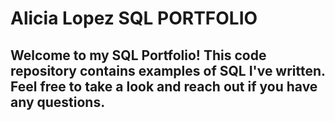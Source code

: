 # Alicia Lopez SQL PORTFOLIO
## Welcome to my SQL Portfolio! This code repository contains examples of SQL I've written. Feel free to take a look and reach out if you have any questions.

